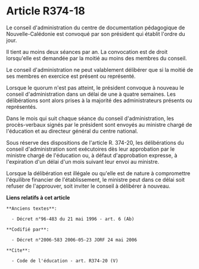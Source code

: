 # Article R374-18

Le conseil d'administration du centre de documentation pédagogique de Nouvelle-Calédonie est convoqué par son président qui
établit l'ordre du jour. 

Il tient au moins deux séances par an. La convocation est de droit lorsqu'elle est demandée par la moitié au moins des
membres du conseil. 

Le conseil d'administration ne peut valablement délibérer que si la moitié de ses membres en exercice est présent ou
représenté. 

Lorsque le quorum n'est pas atteint, le président convoque à nouveau le conseil d'administration dans un délai de une à
quatre semaines. Les délibérations sont alors prises à la majorité des administrateurs présents ou représentés. 

Dans le mois qui suit chaque séance du conseil d'administration, les procès-verbaux signés par le président sont envoyés au
ministre chargé de l'éducation et au directeur général du centre national. 

Sous réserve des dispositions de l'article R. 374-20, les délibérations du conseil d'administration sont exécutoires dès leur
approbation par le ministre chargé de l'éducation ou, à défaut d'approbation expresse, à l'expiration d'un délai d'un mois
suivant leur envoi au ministre. 

Lorsque la délibération est illégale ou qu'elle est de nature à compromettre l'équilibre financier de l'établissement, le
ministre peut dans ce délai soit refuser de l'approuver, soit inviter le conseil à délibérer à nouveau.

**Liens relatifs à cet article**

	**Anciens textes**:

	  - Décret n°96-483 du 21 mai 1996 - art. 6 (Ab)

	**Codifié par**:

	  - Décret n°2006-583 2006-05-23 JORF 24 mai 2006

	**Cite**:

	  - Code de l'éducation - art. R374-20 (V)
